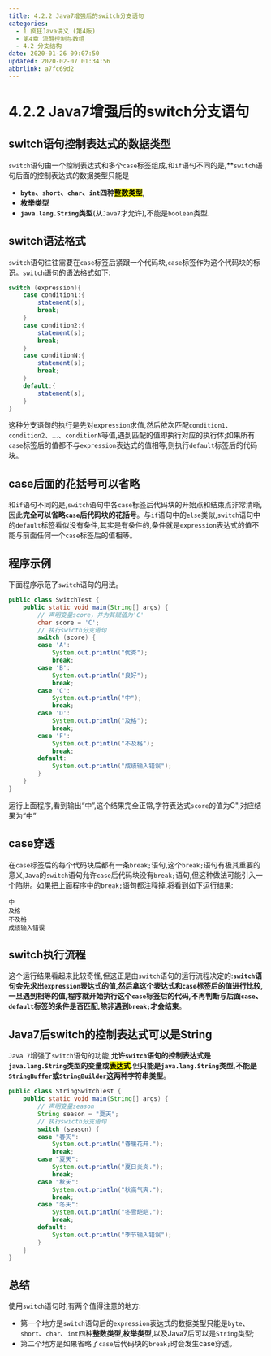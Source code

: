 ```yaml
---
title: 4.2.2 Java7增强后的switch分支语句
categories: 
  - 1 疯狂Java讲义 (第4版)
  - 第4章 流酲控制与数组
  - 4.2 分支结构
date: 2020-01-26 09:07:50
updated: 2020-02-07 01:34:56
abbrlink: a7fc69d2
---
```

# 4.2.2 Java7增强后的switch分支语句
## switch语句控制表达式的数据类型
`switch`语句由一个控制表达式和多个`case`标签组成,和`if`语句不同的是,**`switch`语句后面的控制表达式的数据类型只能是
- **`byte`、`short`、`char`、`int`四种<mark>整数类型</mark>**,
- **枚举类型**
- **`java.lang.String`类型**(从`Java7`才允许),不能是`boolean`类型.

## switch语法格式
`switch`语句往往需要在`case`标签后紧跟一个代码块,`case`标签作为这个代码块的标识。`switch`语句的语法格式如下:
```java
switch (expression){
    case condition1:{
        statement(s);
        break;
    }
    case condition2:{
        statement(s);
        break;
    }
    case conditionN:{
        statement(s);
        break;
    }
    default:{
        statement(s);
    }
}
```
这种分支语句的执行是先对`expression`求值,然后依次匹配`condition1`、`condition2`、...、`conditionN`等值,遇到匹配的值即执行对应的执行体;如果所有`case`标签后的值都不与`expression`表达式的值相等,则执行`default`标签后的代码块。
## case后面的花括号可以省略
和`if`语句不同的是,`switch`语句中各`case`标签后代码块的开始点和结束点非常清晰,因此**完全可以省略`case`后代码块的花括号**。与`if`语句中的`else`类似,`switch`语句中的`default`标签看似没有条件,其实是有条件的,条件就是`expression`表达式的值不能与前面任何一个`case`标签后的值相等。
## 程序示例
下面程序示范了`switch`语句的用法。
```java
public class SwitchTest {
    public static void main(String[] args) {
        // 声明变量score，并为其赋值为'C'
        char score = 'C';
        // 执行swicth分支语句
        switch (score) {
        case 'A':
            System.out.println("优秀");
            break;
        case 'B':
            System.out.println("良好");
            break;
        case 'C':
            System.out.println("中");
            break;
        case 'D':
            System.out.println("及格");
            break;
        case 'F':
            System.out.println("不及格");
            break;
        default:
            System.out.println("成绩输入错误");
        }
    }
}
```
运行上面程序,看到输出“中”,这个结果完全正常,字符表达式`score`的值为C",对应结果为“中”
## case穿透
在`case`标签后的每个代码块后都有一条`break;`语句,这个`break;`语句有极其重要的意义,`Java`的`switch`语句允许`case`后代码块没有`break;`语句,但这种做法可能引入一个陷阱。如果把上面程序中的`break;`语句都注释掉,将看到如下运行结果:
```
中
及格
不及格
成绩输入错误
```
## switch执行流程
这个运行结果看起来比较奇怪,但这正是由`switch`语句的运行流程决定的:**`switch`语句会先求出`expression`表达式的值,然后拿这个表达式和`case`标签后的值进行比较,一旦遇到相等的值,程序就开始执行这个`case`标签后的代码,不再判断与后面`case`、`default`标签的条件是否匹配,除非遇到`break;`才会结束**。

## Java7后switch的控制表达式可以是String
`Java 7`增强了`switch`语句的功能,**允许`switch`语句的控制表达式是`java.lang.String`类型的变量或<mark>表达式</mark>**.但**只能是`java.lang.String`类型,不能是`StringBuffer`或`StringBuilder`这两种字符串类型**。
```java
public class StringSwitchTest {
    public static void main(String[] args) {
        // 声明变量season
        String season = "夏天";
        // 执行swicth分支语句
        switch (season) {
        case "春天":
            System.out.println("春暖花开.");
            break;
        case "夏天":
            System.out.println("夏日炎炎.");
            break;
        case "秋天":
            System.out.println("秋高气爽.");
            break;
        case "冬天":
            System.out.println("冬雪皑皑.");
            break;
        default:
            System.out.println("季节输入错误");
        }
    }
}
```
## 总结
使用`switch`语句时,有两个值得注意的地方:
- 第一个地方是`switch`语句后的`expression`表达式的数据类型只能是`byte`、`short`、`char`、`int`四种**整数类型**,**枚举类型**,以及Java7后可以是`String`类型;
- 第二个地方是如果省略了`case`后代码块的`break;`时会发生case穿透。
